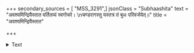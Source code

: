 +++
secondary_sources = [ "MSS_3291",]
jsonClass = "Subhaashita"
text = "अवश्यमिन्द्रियैस्तात वर्तितव्यं स्वगोचरे।  \nचण्डरागस्तु यस्तत्र तं बुधः परिवर्जयेत्॥"
title = "अवश्यमिन्द्रियैस्तात"

+++

<details><summary>Text</summary>

अवश्यमिन्द्रियैस्तात वर्तितव्यं स्वगोचरे।  
चण्डरागस्तु यस्तत्र तं बुधः परिवर्जयेत्॥
</details>
